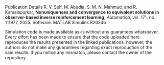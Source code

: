 Publication Details
R. V. Self, M. Abudia, S. M. N. Mahmud, and R. Kamalapurkar, **Nonuniqueness and convergence to equivalent solutions in observer-based inverse reinforcement learning**, *Automatica*, vol. 171, no. 111977, 2025.
Software: MATLAB Simulink R2024b

Simulation code is made available as-is without any guarantees whatsoever. Every effort has been made to ensure that the code uploaded here reproduces the results presented in the linked publications; however, the authors do not make any guarantees regarding exact reproduction of the said results. If you notice any mismatch, please contact the owner of the repository.
